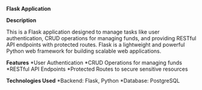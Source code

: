 **Flask Application**

**Description**

This is a Flask application designed to manage tasks like user authentication, CRUD operations for managing funds, and providing RESTful API endpoints with protected routes. Flask is a lightweight and powerful Python web framework for building scalable web applications.

**Features**
  *User Authentication
  *CRUD Operations for managing funds
  *RESTful API Endpoints
  *Protected Routes to secure sensitive resources

**Technologies Used**
  *Backend: Flask, Python
  *Database: PostgreSQL
